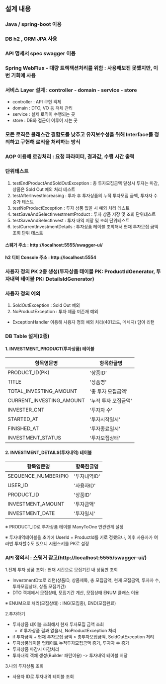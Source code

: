 ## 설계 내용

### Java / spring-boot 이용

### DB h2 , ORM JPA 사용
### API 명세서 spec swagger 이용
### Spring WebFlux - 대량 트랙잭션처리를 위함 : 사용해보진 못했지만, 이번 기회에 사용
### 서비스 Layer 설계  : controller - domain - service - store
- controller : API 구현 객체
- domain : DTO, VO 등 객체 관리
- service : 실제 로직이 수행되는 곳
- store : DB와 접근이 이루어 지는 곳

### 모든 로직은 클래스간 결합도를 낮추고 유지보수성을 위해 Interface를 정의하고 구현해 로직을 처리하는 방식

### AOP 이용해 로깅처리 : 요청 파라미터, 결과값, 수행 시간 출력

### 단위테스트
1. testEndProductAndSoldOutException : 총 투자모집금액 달성시 투자는 마감, 상품은 Sold Out 예외 처리 테스트
2. testAfterInvestIncreasing : 투자 후 투자상품의 누적 투자모집 금액, 투자자 수 증가 테스트
3. testNoProductException : 투자 상품 없을 시 예외 처리 테스트
4. testSaveAndSelectInvestmentProduct : 투자 상품 저장 및 조회  단위테스트
5. testSaveAndSelectInvest : 투자 내역 저장 및 조회 단위테스트
6. testCurrentInvestmentDetails : 투자상품 테이블 조회해서 현재 투자모집 금액 조회 단위 테스트

#### 스웨거 주소 : http://localhost:5555/swagger-ui/
#### h2 디비 Console 주소 : http://localhost:5554

### 사용자 정의 PK 2종 생성(투자상품 테이블 PK: ProductIdGenerator, 투자내역 테이블 PK: DetailsIdGenerator)

### 사용자 정의 예외
1. SoldOutException : Sold Out 예외
2. NoProductException : 투자 제품 미존재 예외
- ExceptionHandler 이용해 사용자 정의 예외 처리(401코드, 메세지) 담아 리턴

### DB Table 설계(2종)
#### 1. INVESTMENT_PRODUCT(투자상품) 테이블
|  항목영문명 | 항목한글명  |
|---|---|
|PRODUCT_ID(PK)|'상품ID'|
|TITLE | '상품명'|
|TOTAL_INVESTING_AMOUNT|'총 투자 모집금액'|
|CURRENT_INVESTING_AMOUNT|'누적 투자 모집금액'|
|INVESTER_CNT|'투자자 수'|
|STARTED_AT|'투자시작일시'|
|FINISHED_AT|'투자종료일시'|
|INVESTMENT_STATUS|'투자모집상태'|
   
#### 2. INVESTMENT_DETAILS(투자내역) 테이블
| 항목영문명 | 항목한글명 |
|---|---|
|SEQUENCE_NUMBER(PK)|'투자내역ID'|
|USER_ID             |'사용자ID'|
|PRODUCT_ID          |'상품ID'|
|INVESTMENT_AMOUNT   |'투자금액'|
|INVESTMENT_DATE     |'투자일시'|

※ PRODUCT_ID로 투자상품 테이블 ManyToOne 연관관계 설정

※ 투자내역테이블을 초기에 UserId + ProductId를 키로 정했으나,
이후 사용자가 여러번 투자할수도 있으니 시퀀스키를 PK로 설정
   
### API 정의서 : 스웨거 참고(http://localhost:5555/swagger-ui/)
1.전체 투자 상품 조회 : 현재 시간으로 모집기간 내 상품만 조회
- InvestmentDto로 리턴(상품ID, 상품제목, 총 모집금액, 현재 모집금액, 투자자 수, 투자모집상태, 상품 모집기간)
- DTO 객체에서 모집상태, 모집기간 계산, 모집상태 ENUM 클래스 이용

※ ENUM으로 처리(모집상태) : ING(모집중), END(모집완료)

2.투자하기
- 투자상품 테이블 조회해서 현재 투자모집 금액 조회
  - if 투자상품 결과 없을시, NoProductException 처리
- if 투자금액 + 현재 투자모집 금액 > 총투자모집금액, SoldOutException 처리
- 투자상품테이블 업데이트 누적투자모집금액 증가, 투자자 수 증가
- 투자상품 마감시 마감처리
- 투자내역 객체 생성(Builder 패턴이용) -> 투자내역 테이블 저장

3.나의 투자상품 조회
- 사용자 ID로 투자내역 테이블 조회









